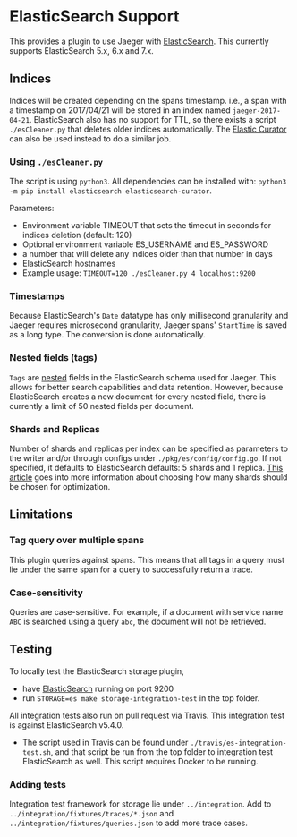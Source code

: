 # ElasticSearch Support

This provides a plugin to use Jaeger with [ElasticSearch](https://www.elastic.co). This currently supports ElasticSearch 5.x, 6.x and 7.x.

## Indices
Indices will be created depending on the spans timestamp. i.e., a span with
a timestamp on 2017/04/21 will be stored in an index named `jaeger-2017-04-21`.
ElasticSearch also has no support for TTL, so there exists a script `./esCleaner.py`
that deletes older indices automatically. The [Elastic Curator](https://www.elastic.co/guide/en/elasticsearch/client/curator/current/about.html)
can also be used instead to do a similar job.

### Using `./esCleaner.py`
The script is using `python3`. All dependencies can be installed with: `python3 -m pip install elasticsearch elasticsearch-curator`.

Parameters:
 * Environment variable TIMEOUT that sets the timeout in seconds for indices deletion (default: 120)
 * Optional environment variable ES_USERNAME and ES_PASSWORD
 * a number that will delete any indices older than that number in days
 * ElasticSearch hostnames
 * Example usage: `TIMEOUT=120 ./esCleaner.py 4 localhost:9200`

### Timestamps
Because ElasticSearch's `Date` datatype has only millisecond granularity and Jaeger
requires microsecond granularity, Jaeger spans' `StartTime` is saved as a long type.
The conversion is done automatically.

### Nested fields (tags)
`Tags` are [nested](https://www.elastic.co/guide/en/elasticsearch/reference/current/nested.html) fields in the 
ElasticSearch schema used for Jaeger. This allows for better search capabilities and data retention. However, because
ElasticSearch creates a new document for every nested field, there is currently a limit of 50 nested fields per document.

### Shards and Replicas
Number of shards and replicas per index can be specified as parameters to the writer and/or through configs under 
`./pkg/es/config/config.go`. If not specified, it defaults to ElasticSearch defaults: 5 shards and 1 replica. 
[This article](https://qbox.io/blog/optimizing-elasticsearch-how-many-shards-per-index) goes into more information
about choosing how many shards should be chosen for optimization.

## Limitations

### Tag query over multiple spans
This plugin queries against spans. This means that all tags in a query must lie under the same span for a
query to successfully return a trace.

### Case-sensitivity
Queries are case-sensitive. For example, if a document with service name `ABC` is searched using a query `abc`, 
the document will not be retrieved.

## Testing
To locally test the ElasticSearch storage plugin,
* have [ElasticSearch](https://www.elastic.co/guide/en/elasticsearch/reference/current/setup.html) running on port 9200
* run `STORAGE=es make storage-integration-test` in the top folder.

All integration tests also run on pull request via Travis. This integration test is against ElasticSearch v5.4.0.

* The script used in Travis can be found under `./travis/es-integration-test.sh`, 
and that script be run from the top folder to integration test ElasticSearch as well.
This script requires Docker to be running.

### Adding tests
Integration test framework for storage lie under `../integration`. 
Add to `../integration/fixtures/traces/*.json` and `../integration/fixtures/queries.json` to add more
trace cases.
